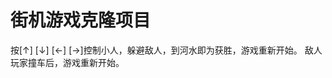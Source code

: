 街机游戏克隆项目
===============================

按[↑] [↓] [←] [→]控制小人，躲避敌人，到河水即为获胜，游戏重新开始。
敌人玩家撞车后，游戏重新开始。
